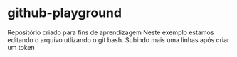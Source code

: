 # github-playground
Repositório criado para fins de aprendizagem
Neste exemplo estamos editando o arquivo utlizando o git bash.
Subindo mais uma linhas após criar um token
